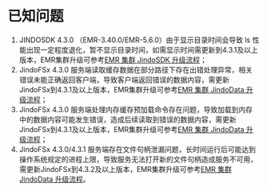 # 已知问题

1. JINDOSDK 4.3.0 （EMR-3.40.0/EMR-5.6.0）由于显示目录时间会导致 ls 性能出现一定程度退化，暂不显示目录时间，如需显示时间需更新到4.3.1及以上版本，EMR集群升级可参考[EMR 集群 JindoSDK 升级流程](emr_upgrade.md)；
2. JindoFSx 4.3.0 服务端读取缓存数据在部分路径下存在出错处理异常，相关错误未能正确返回客户端，导致客户端返回错误的数据内容，需更新JindoFSx到4.3.1及以上版本，EMR集群升级可参考[EMR 集群 JindoData 升级流程](emr_upgrade_jindodata.md)；
3. JindoFSx 4.3.0 服务端处理内存缓存预加载命令存在问题，导致加载到内存中的数据内容可能发生错误，造成后续读取到错误的数据内容，需更新JindoFSx到4.3.1及以上版本，EMR集群升级可参考[EMR 集群 JindoData 升级流程](emr_upgrade_jindodata.md)；
4. JindoFSx 4.3.0/4.3.1 服务端存在文件句柄泄漏问题，长时间运行后可能达到操作系统规定的进程上限，导致服务无法打开新的文件句柄造成服务不可用，需更新JindoFSx到4.3.2及以上版本，EMR集群升级可参考[EMR 集群 JindoData 升级流程](emr_upgrade_jindodata.md)。
